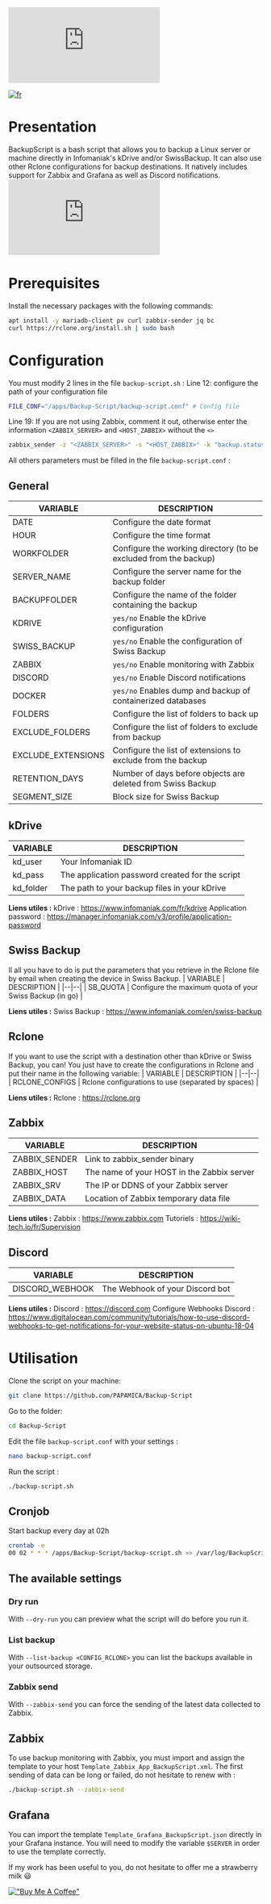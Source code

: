 
![Backup Script](https://send.papamica.fr/f.php?h=3Ms9ymej&p=1)

[![fr](https://img.shields.io/badge/lang-fr-blue.svg)](https://github.com/PAPAMICA/Backup-Script/blob/master/README_FR.md)

# Presentation
BackupScript is a bash script that allows you to backup a Linux server or machine directly in Infomaniak's kDrive and/or SwissBackup. It can also use other Rclone configurations for backup destinations.
It natively includes support for Zabbix and Grafana as well as Discord notifications.
![Dashboard Grafana](https://send.papamica.fr/f.php?h=0eBOcqx2&p=1)

# Prerequisites
Install the necessary packages with the following commands:
```sh
apt install -y mariadb-client pv curl zabbix-sender jq bc
curl https://rclone.org/install.sh | sudo bash
```
# Configuration

You must modify 2 lines in the file `backup-script.sh` :
Line 12: configure the path of your configuration file
```sh
FILE_CONF="/apps/Backup-Script/backup-script.conf" # Config file
```

Line 19: If you are not using Zabbix, comment it out, otherwise enter the information `<ZABBIX_SERVER>` and `<HOST_ZABBIX>` without the `<>`
```sh
zabbix_sender -z "<ZABBIX_SERVER>" -s "<HOST_ZABBIX>" -k "backup.status" -o "1"
```

All others parameters must be filled in the file `backup-script.conf` :

## General
| VARIABLE | DESCRIPTION |
|--|--|
| DATE | Configure the date format |
| HOUR | Configure the time format |
| WORKFOLDER | Configure the working directory (to be excluded from the backup) |
| SERVER_NAME | Configure the server name for the backup folder |
| BACKUPFOLDER | Configure the name of the folder containing the backup |
| KDRIVE | `yes/no` Enable the kDrive configuration |
| SWISS_BACKUP | `yes/no` Enable the configuration of Swiss Backup |
| ZABBIX | `yes/no` Enable monitoring with Zabbix |
| DISCORD |  `yes/no` Enable Discord notifications |
| DOCKER | `yes/no` Enables dump and backup of containerized databases |
| FOLDERS | Configure the list of folders to back up |
| EXCLUDE_FOLDERS | Configure the list of folders to exclude from backup |
| EXCLUDE_EXTENSIONS | Configure the list of extensions to exclude from the backup |
| RETENTION_DAYS | Number of days before objects are deleted from Swiss Backup |
| SEGMENT_SIZE | Block size for Swiss Backup |

## kDrive
| VARIABLE | DESCRIPTION |
|--|--|
| kd_user | Your Infomaniak ID |
| kd_pass | The application password created for the script |
| kd_folder | The path to your backup files in your kDrive |

**Liens utiles :**
kDrive : https://www.infomaniak.com/fr/kdrive
Application password : https://manager.infomaniak.com/v3/profile/application-password

## Swiss Backup
Il all you have to do is put the parameters that you retrieve in the Rclone file by email when creating the device in Swiss Backup.
| VARIABLE | DESCRIPTION |
|--|--|
| SB_QUOTA | Configure the maximum quota of your Swiss Backup (in go) |

**Liens utiles :**
Swiss Backup : https://www.infomaniak.com/en/swiss-backup

## Rclone
If you want to use the script with a destination other than kDrive or Swiss Backup, you can! You just have to create the configurations in Rclone and put their name in the following variable:
| VARIABLE | DESCRIPTION |
|--|--|
| RCLONE_CONFIGS | Rclone configurations to use (separated by spaces) |

**Liens utiles :**
Rclone : https://rclone.org

## Zabbix
| VARIABLE | DESCRIPTION |
|--|--|
| ZABBIX_SENDER | Link to zabbix_sender binary |
| ZABBIX_HOST | The name of your HOST in the Zabbix server |
| ZABBIX_SRV | The IP or DDNS of your Zabbix server |
| ZABBIX_DATA | Location of Zabbix temporary data file |

**Liens utiles :**
Zabbix : https://www.zabbix.com
Tutoriels : https://wiki-tech.io/fr/Supervision

## Discord
| VARIABLE | DESCRIPTION |
|--|--|
| DISCORD_WEBHOOK | The Webhook of your Discord bot |

**Liens utiles :**
Discord : https://discord.com
Configure Webhooks Discord : https://www.digitalocean.com/community/tutorials/how-to-use-discord-webhooks-to-get-notifications-for-your-website-status-on-ubuntu-18-04

# Utilisation
Clone the script on your machine: 
```sh
git clone https://github.com/PAPAMICA/Backup-Script
```
Go to the folder:
```sh
cd Backup-Script
```
Edit the file `backup-script.conf` with your settings :
```sh
nano backup-script.conf
```
Run the script :
```sh
./backup-script.sh
```

## Cronjob
Start backup every day at 02h
```sh
crontab -e
00 02 * * * /apps/Backup-Script/backup-script.sh >> /var/log/BackupScript.log
```

## The available settings
### Dry run
With  `--dry-run` you can preview what the script will do before you run it.
### List backup
With `--list-backup <CONFIG_RCLONE>` you can list the backups available in your outsourced storage.
### Zabbix send
With `--zabbix-send` you can force the sending of the latest data collected to Zabbix.

## Zabbix
To use backup monitoring with Zabbix, you must import and assign the template to your host `Template_Zabbix_App_BackupScript.xml`.
The first sending of data can be long or failed, do not hesitate to renew with :
```sh
./backup-script.sh --zabbix-send
```
## Grafana
You can import the template `Template_Grafana_BackupScript.json` directly in your Grafana instance.
You will need to modify the variable `$SERVER` in order to use the template correctly.


If my work has been useful to you, do not hesitate to offer me a strawberry milk 😃

[!["Buy Me A Coffee"](https://www.buymeacoffee.com/assets/img/custom_images/orange_img.png)](https://www.buymeacoffee.com/PAPAMICA)
